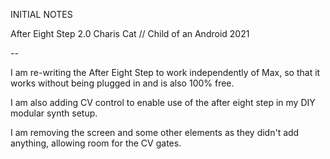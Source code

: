 INITIAL NOTES


After Eight Step 2.0
Charis Cat // Child of an Android 2021

--

I am re-writing the After Eight Step to work independently of Max, so that 
it works without being plugged in and is also 100% free. 


I am also adding CV control to enable use of the after eight step in my 
DIY modular synth setup. 


I am removing the screen and some other elements as they didn't add anything,
allowing room for the CV gates.
